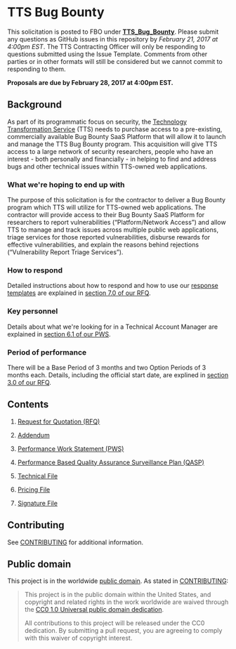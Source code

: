# TTS Bug Bounty

This solicitation is posted to FBO under [**TTS_Bug_Bounty**](https://www.fbo.gov/notices/e21b0d5dd866c3bf82c9013e24272403). Please submit any questions as GitHub issues in this repository by *February 21, 2017 at 4:00pm EST*. The TTS Contracting Officer will only be responding to questions submitted using the Issue Template. Comments from other parties or in other formats will still be considered but we cannot commit to responding to them.

**Proposals are due by February 28, 2017 at 4:00pm EST.**

## Background

As part of its programmatic focus on security, the [Technology Transformation Service](https://www.gsa.gov/portal/category/25729) (TTS) needs to purchase access to a pre-existing, commercially available Bug Bounty SaaS Platform that will allow it to launch and manage the TTS Bug Bounty program. This acquisition will give TTS access to a large network of security researchers, people who have an interest - both personally and financially - in helping to find and address bugs and other technical issues within TTS-owned web applications.

### What we're hoping to end up with

The purpose of this solicitation is for the contractor to deliver a Bug Bounty program which TTS will utilize for TTS-owned web applications. The contractor will provide access to their Bug Bounty SaaS Platform for researchers to report vulnerabilities (“Platform/Network Access”) and allow TTS to manage and track issues across multiple public web applications, triage services for those reported vulnerabilities, disburse rewards for effective vulnerabilities, and explain the reasons behind rejections (“Vulnerability Report Triage Services”).

### How to respond

Detailed instructions about how to respond and how to use our [response templates](solicitation_documents/response_templates) are explained in [section 7.0 of our RFQ](solicitation_documents/001_RFQ.md#70-quotation-instructions).

### Key personnel

Details about what we're looking for in a Technical Account Manager are explained in [section 6.1 of our PWS](solicitation_documents/003_PWS.md#61-key-personnel).

### Period of performance

There will be a Base Period of 3 months and two Option Periods of 3 months each. Details, including the official start date, are explined in [section 3.0 of our RFQ](solicitation_documents/001_RFQ.md#30-period-of-performance).

## Contents

1. [Request for Quotation (RFQ)](solicitation_documents/001_RFQ.md)

2. [Addendum](solicitation_documents/002_Addendum.md)

3. [Performance Work Statement (PWS)](solicitation_documents/003_PWS.md)

4. [Performance Based Quality Assurance Surveillance Plan (QASP)](solicitation_documents/004_QASP.md)

5. [Technical File](solicitation_documents/response_templates/005_TECHNICAL_FILE.yaml)

6. [Pricing File](solicitation_documents/response_templates/006_PRICING_FILE.yaml)

7. [Signature File](solicitation_documents/response_templates/007_SIGNATURE_FILE.md)

## Contributing

See [CONTRIBUTING](CONTRIBUTING.md) for additional information.

## Public domain

This project is in the worldwide [public domain](LICENSE.md). As stated in [CONTRIBUTING](CONTRIBUTING.md):

> This project is in the public domain within the United States, and copyright and related rights in the work worldwide are waived through the [CC0 1.0 Universal public domain dedication](https://creativecommons.org/publicdomain/zero/1.0/).
>
> All contributions to this project will be released under the CC0 dedication. By submitting a pull request, you are agreeing to comply with this waiver of copyright interest.

